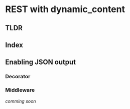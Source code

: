# REST with dynamic_content

## TLDR

## Index

## Enabling JSON output

### Decorator

### Middleware


*comming soon*

